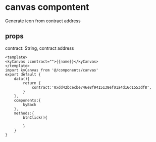 # canvas compontent
Generate icon from contract address

## props
contract: String, contract address 

```
<template>
<kyCanvas :contract="">{{name}}</kyCanvas>
</template>
import kyCanvas from '@/components/canvas'
export default {
    data(){
        return {
            contract:'0xdd42bcecbe746e8f9415138ef01a4d16d1553df8',
        }
    },
    components:{
        kyBack
    },
    methods:{
        btnClick(){

        }
    }
}
```

